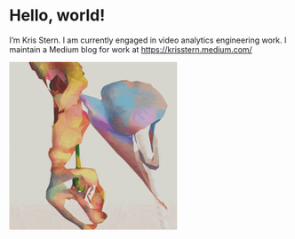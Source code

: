 # Hello, world!
I’m Kris Stern. I am currently engaged in video analytics engineering work. I maintain a Medium blog for work at https://krisstern.medium.com/

<img src="https://raw.githubusercontent.com/krisstern/krisstern/main/andrew_benson_art.gif" width="60%" height="60%">

<!---
krisstern/krisstern is a ✨ special ✨ repository because its `README.md` (this file) appears on your GitHub profile.
You can click the Preview link to take a look at your changes.
--->

